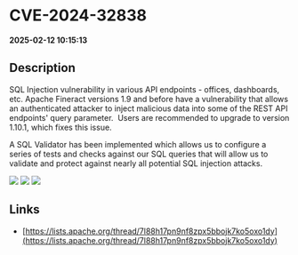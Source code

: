 # CVE-2024-32838

**2025-02-12 10:15:13**

## Description
SQL Injection vulnerability in various API endpoints - offices, dashboards, etc. Apache Fineract versions 1.9 and before have a vulnerability that allows an authenticated attacker to inject malicious data into some of the REST API endpoints' query parameter. 
Users are recommended to upgrade to version 1.10.1, which fixes this issue.

A SQL Validator has been implemented which allows us to configure a series of tests and checks against our SQL queries that will allow us to validate and protect against nearly all potential SQL injection attacks.

![](https://img.shields.io/static/v1?label=Score&message=9.4&color=red)
![](https://img.shields.io/static/v1?label=Severity&message=CRITICAL&color=red)
![](https://img.shields.io/static/v1?label=CWE&message=SQL&color=green)

## Links
- [https://lists.apache.org/thread/7l88h17pn9nf8zpx5bbojk7ko5oxo1dy](https://lists.apache.org/thread/7l88h17pn9nf8zpx5bbojk7ko5oxo1dy)

